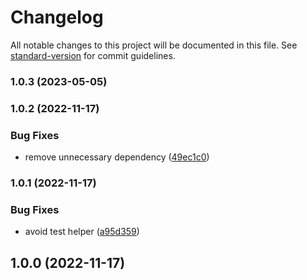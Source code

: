 # Changelog

All notable changes to this project will be documented in this file. See [standard-version](https://github.com/conventional-changelog/standard-version) for commit guidelines.

### 1.0.3 (2023-05-05)

### 1.0.2 (2022-11-17)


### Bug Fixes

* remove unnecessary dependency ([49ec1c0](https://github.com/Kikobeats/data-uri-utils/commit/49ec1c0a3325adbe2bada343c7b93b84978c6704))

### 1.0.1 (2022-11-17)


### Bug Fixes

* avoid test helper ([a95d359](https://github.com/Kikobeats/data-uri-utils/commit/a95d3599b45f98b373516731cb0dd3fb425fef73))

## 1.0.0 (2022-11-17)
